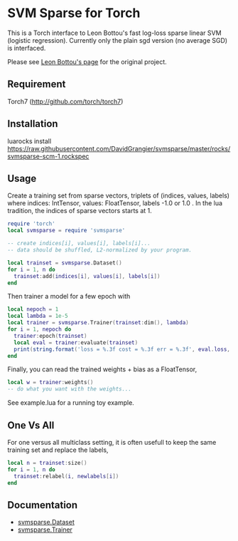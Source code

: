 # SVM Sparse for Torch #

This is a Torch interface to Leon Bottou's fast log-loss sparse linear SVM (logistic regression).
Currently only the plain sgd version (no average SGD) is interfaced.

Please see [Leon Bottou's page](http://leon.bottou.org/projects/sgd) for the original project.

## Requirement ##

Torch7 (http://github.com/torch/torch7)

## Installation ##

luarocks install https://raw.githubusercontent.com/DavidGrangier/svmsparse/master/rocks/svmsparse-scm-1.rockspec

## Usage ##

Create a training set from sparse vectors, triplets of (indices, values, labels)
where indices: IntTensor, values: FloatTensor, labels -1.0 or 1.0 . In the lua tradition, the indices of sparse vectors starts at 1.

```lua
require 'torch'
local svmsparse = require 'svmsparse'

-- create indices[i], values[i], labels[i]...
-- data should be shuffled, L2-normalized by your program.

local trainset = svmsparse.Dataset()
for i = 1, n do
  trainset:add(indices[i], values[i], labels[i])
end
```

Then trainer a model for a few epoch with
```lua
local nepoch = 1
local lambda = 1e-5
local trainer = svmsparse.Trainer(trainset:dim(), lambda)
for i = 1, nepoch do
  trainer:epoch(trainset)
  local eval = trainer:evaluate(trainset)
  print(string.format('loss = %.3f cost = %.3f err = %.3f', eval.loss, eval.cost, eval.err))
end
```

Finally, you can read the trained weights + bias as a FloatTensor,
```lua
local w = trainer:weights()
-- do what you want with the weights...
```

See example.lua for a running toy example.

## One Vs All ##

For one versus all multiclass setting, it is often usefull to keep the same training set and replace the labels, 

```lua
local n = trainset:size()
for i = 1, n do
  trainset:relabel(i, newlabels[i])
end
```

## Documentation ##

* [svmsparse.Dataset](https://github.com/DavidGrangier/svmsparse/blob/master/docs/dataset.md)
* [svmsparse.Trainer](https://github.com/DavidGrangier/svmsparse/blob/master/docs/trainer.md)
